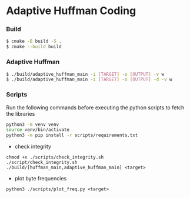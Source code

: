# Adaptive Huffman Coding

### Build

```bash
$ cmake -B build -S .
$ cmake --build build
```

### Adaptive Huffman

```bash
$ ./build/adaptive_huffman_main -i [TARGET] -o [OUTPUT] -v w
$ ./build/adaptive_huffman_main -i [TARGET] -o [OUTPUT] -d -v w
```

### Scripts

Run the following commands before executing 
the python scripts to fetch the libraries

```bash
python3 -m venv venv
source venv/bin/activate
python3 -m pip install -r scripts/requirements.txt
```

- check integrity
```
chmod +x ./scripts/check_integrity.sh
./script/check_integrity.sh ./build/[huffman_main,adaptive_huffman_main] <target>
```

- plot byte frequencies
```
python3 ./scripts/plot_freq.py <target>
```
